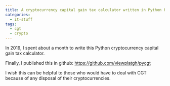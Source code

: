 ```yaml
---
title: A cryptocurrency capital gain tax calculator written in Python by me
categories:
  - it-stuff
tags:
  - cgt
  - crypto
---
```


In 2019, I spent about a month to write this Python cryptocurrency capital gain tax calculator.

Finally, I published this in github: <https://github.com/viewplatgh/pycgt>

I wish this can be helpful to those who would have to deal with CGT because of any disposal of their cryptocurrencies.
